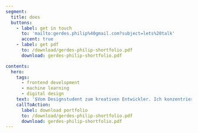```yaml
---
segment:
  title: does
  buttons:
    - label: get in touch
      to: 'mailto:gerdes.philip%40gmail.com?subject=lets%20talk'
      accent: true
    - label: get pdf
      to: /download/gerdes-philip-shortfolio.pdf
      download: gerdes-philip-shortfolio.pdf

contents:
  hero:
    tags:
      - frontend development
      - machine learning
      - digital design
    text: '$Vom Designstudent zum kreativen Entwickler. Ich konzentriere mich auf UI/UX vom Design bis hin zur Implementierung, sowie maschinelles Lernen in generativen Kontexten.'
    callToAction:
      label: download portfolio
      to: /download/gerdes-philip-shortfolio.pdf
      download: gerdes-philip-shortfolio.pdf
---
```

